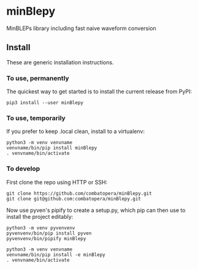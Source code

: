 # minBlepy
MinBLEPs library including fast naive waveform conversion

## Install
These are generic installation instructions.

### To use, permanently
The quickest way to get started is to install the current release from PyPI:
```
pip3 install --user minBlepy
```

### To use, temporarily
If you prefer to keep .local clean, install to a virtualenv:
```
python3 -m venv venvname
venvname/bin/pip install minBlepy
. venvname/bin/activate
```

### To develop
First clone the repo using HTTP or SSH:
```
git clone https://github.com/combatopera/minBlepy.git
git clone git@github.com:combatopera/minBlepy.git
```
Now use pyven's pipify to create a setup.py, which pip can then use to install the project editably:
```
python3 -m venv pyvenvenv
pyvenvenv/bin/pip install pyven
pyvenvenv/bin/pipify minBlepy

python3 -m venv venvname
venvname/bin/pip install -e minBlepy
. venvname/bin/activate
```
